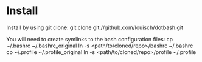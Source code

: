 # Install
Install by using git clone:
    git clone git://github.com/louisch/dotbash.git

You will need to create symlinks to the bash configuration files:
    cp ~/.bashrc ~/.bashrc_original
    ln -s <path/to/cloned/repo>/bashrc ~/.bashrc
    cp ~/.profile ~/.profile_original
    ln -s <path/to/cloned/repo>/profile ~/.profile
